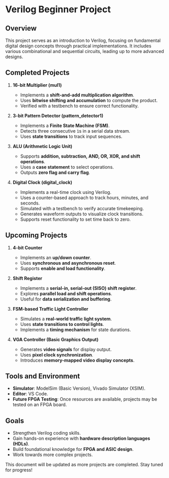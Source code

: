# Verilog Beginner Project

## Overview

This project serves as an introduction to Verilog, focusing on fundamental digital design concepts through practical implementations. It includes various combinational and sequential circuits, leading up to more advanced designs.

## Completed Projects

1. **16-bit Multiplier (mul1)**

   - Implements a **shift-and-add multiplication algorithm**.
   - Uses **bitwise shifting and accumulation** to compute the product.
   - Verified with a testbench to ensure correct functionality.

2. **3-bit Pattern Detector (pattern\_detector1)**

   - Implements a **Finite State Machine (FSM)**.
   - Detects three consecutive `1`s in a serial data stream.
   - Uses **state transitions** to track input sequences.

3. **ALU (Arithmetic Logic Unit)**

   - Supports **addition, subtraction, AND, OR, XOR, and shift operations**.
   - Uses a **case statement** to select operations.
   - Outputs **zero flag and carry flag**.
     
4. **Digital Clock (digital_clock)**
   
   - Implements a real-time clock using Verilog.
   - Uses a counter-based approach to track hours, minutes, and seconds.
   - Simulated with a testbench to verify accurate timekeeping.
   - Generates waveform outputs to visualize clock transitions.
   - Supports reset functionality to set time back to zero.

## Upcoming Projects

1. **4-bit Counter**

   - Implements an **up/down counter**.
   - Uses **synchronous and asynchronous reset**.
   - Supports **enable and load functionality**.

2. **Shift Register**

   - Implements a **serial-in, serial-out (SISO) shift register**.
   - Explores **parallel load and shift operations**.
   - Useful for **data serialization and buffering**.

3. **FSM-based Traffic Light Controller**

   - Simulates a **real-world traffic light system**.
   - Uses **state transitions to control lights**.
   - Implements a **timing mechanism** for state durations.

4. **VGA Controller (Basic Graphics Output)**

   - Generates **video signals** for display output.
   - Uses **pixel clock synchronization**.
   - Introduces **memory-mapped video display concepts**.

## Tools and Environment

- **Simulator**: ModelSim (Basic Version), Vivado Simulator (XSIM).
- **Editor**: VS Code.
- **Future FPGA Testing**: Once resources are available, projects may be tested on an FPGA board.

## Goals

- Strengthen Verilog coding skills.
- Gain hands-on experience with **hardware description languages (HDLs)**.
- Build foundational knowledge for **FPGA and ASIC design**.
- Work towards more complex projects.

This document will be updated as more projects are completed. Stay tuned for progress!

